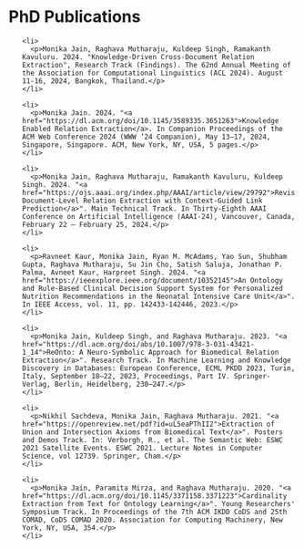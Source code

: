 <!DOCTYPE html>
<html lang="en">
<head>
  <meta charset="UTF-8">
  <title>PhD Publications</title> <!-- Ensure the title matches your page title -->
</head>
<body>
  <h1>PhD Publications</h1>
  <ol>

    <li>
      <p>Monika Jain, Raghava Mutharaju, Kuldeep Singh, Ramakanth Kavuluru. 2024. "Knowledge-Driven Cross-Document Relation Extraction", Research Track (Findings). The 62nd Annual Meeting of the Association for Computational Linguistics (ACL 2024). August 11-16, 2024, Bangkok, Thailand.</p>
    </li>
     
    <li>
      <p>Monika Jain. 2024. "<a href="https://dl.acm.org/doi/10.1145/3589335.3651263">Knowledge Enabled Relation Extraction</a>. In Companion Proceedings of the ACM Web Conference 2024 (WWW ’24 Companion), May 13–17, 2024, Singapore, Singapore. ACM, New York, NY, USA, 5 pages.</p>
    </li>

    <li>
      <p>Monika Jain, Raghava Mutharaju, Ramakanth Kavuluru, Kuldeep Singh. 2024. "<a href="https://ojs.aaai.org/index.php/AAAI/article/view/29792">Revisiting Document-Level Relation Extraction with Context-Guided Link Prediction</a>". Main Technical Track. In Thirty-Eighth AAAI Conference on Artificial Intelligence (AAAI-24), Vancouver, Canada, February 22 – February 25, 2024.</p>
    </li>

    <li>
      <p>Ravneet Kaur, Monika Jain, Ryan M. McAdams, Yao Sun, Shubham Gupta, Raghava Mutharaju, Su Jin Cho, Satish Saluja, Jonathan P. Palma, Avneet Kaur, Harpreet Singh. 2024. "<a href="https://ieeexplore.ieee.org/document/10352145">An Ontology and Rule-Based Clinical Decision Support System for Personalized Nutrition Recommendations in the Neonatal Intensive Care Unit</a>". In IEEE Access, vol. 11, pp. 142433-142446, 2023.</p>
    </li>

    <li>
      <p>Monika Jain, Kuldeep Singh, and Raghava Mutharaju. 2023. "<a href="https://dl.acm.org/doi/abs/10.1007/978-3-031-43421-1_14">ReOnto: A Neuro-Symbolic Approach for Biomedical Relation Extraction</a>". Research Track. In Machine Learning and Knowledge Discovery in Databases: European Conference, ECML PKDD 2023, Turin, Italy, September 18–22, 2023, Proceedings, Part IV. Springer-Verlag, Berlin, Heidelberg, 230–247.</p>
    </li>

    <li>
      <p>Nikhil Sachdeva, Monika Jain, Raghava Mutharaju. 2021. "<a href="https://openreview.net/pdf?id=uL5eaPThII2">Extraction of Union and Intersection Axioms from Biomedical Text</a>". Posters and Demos Track. In: Verborgh, R., et al. The Semantic Web: ESWC 2021 Satellite Events. ESWC 2021. Lecture Notes in Computer Science, vol 12739. Springer, Cham.</p>
    </li>

    <li>
      <p>Monika Jain, Paramita Mirza, and Raghava Mutharaju. 2020. "<a href="https://dl.acm.org/doi/10.1145/3371158.3371223">Cardinality Extraction from Text for Ontology Learning</a>". Young Researchers' Symposium Track. In Proceedings of the 7th ACM IKDD CoDS and 25th COMAD, CoDS COMAD 2020. Association for Computing Machinery, New York, NY, USA, 354.</p>
    </li>
  </ol>
</body>
</html>
